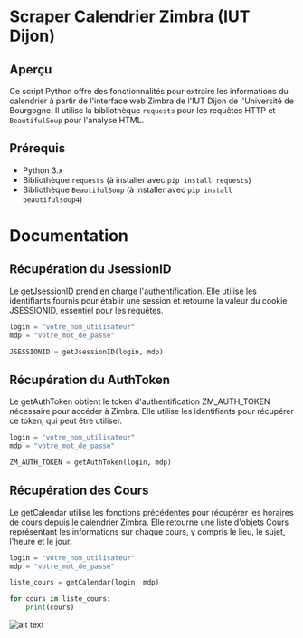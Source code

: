 # Scraper Calendrier Zimbra (IUT Dijon)

## Aperçu
Ce script Python offre des fonctionnalités pour extraire les informations du calendrier à partir de l'interface web Zimbra de l'IUT Dijon de l'Université de Bourgogne. Il utilise la bibliothèque `requests` pour les requêtes HTTP et `BeautifulSoup` pour l'analyse HTML.

## Prérequis
- Python 3.x
- Bibliothèque `requests` (à installer avec `pip install requests`)
- Bibliothèque `BeautifulSoup` (à installer avec `pip install beautifulsoup4`)

# Documentation

## Récupération du JsessionID
Le getJsessionID prend en charge l'authentification. Elle utilise les identifiants fournis pour établir une session et retourne la valeur du cookie JSESSIONID, essentiel pour les requêtes.
```python
login = "votre_nom_utilisateur"
mdp = "votre_mot_de_passe"

JSESSIONID = getJsessionID(login, mdp)
```

## Récupération du AuthToken
Le getAuthToken obtient le token d'authentification ZM_AUTH_TOKEN nécessaire pour accéder à Zimbra. Elle utilise les identifiants pour récupérer ce token, qui peut être utiliser.
```python
login = "votre_nom_utilisateur"
mdp = "votre_mot_de_passe"

ZM_AUTH_TOKEN = getAuthToken(login, mdp)
```

## Récupération des Cours
Le getCalendar utilise les fonctions précédentes pour récupérer les horaires de cours depuis le calendrier Zimbra. Elle retourne une liste d'objets Cours représentant les informations sur chaque cours, y compris le lieu, le sujet, l'heure et le jour.
```python
login = "votre_nom_utilisateur"
mdp = "votre_mot_de_passe"

liste_cours = getCalendar(login, mdp)

for cours in liste_cours:
    print(cours)
```
![alt text](https://i.imgur.com/ewmWJwD.png)
